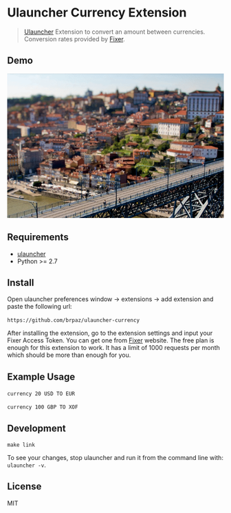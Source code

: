 # Ulauncher Currency Extension

> [Ulauncher](https://ulauncher.io/) Extension to convert an amount between currencies. Conversion rates provided by [Fixer](https://fixer.io/).

## Demo

![demo](demo.gif)

## Requirements

* [ulauncher](https://ulauncher.io/)
* Python >= 2.7

## Install

Open ulauncher preferences window -> extensions -> add extension and paste the following url:

```https://github.com/brpaz/ulauncher-currency```

After installing the extension, go to the extension settings and input your Fixer Access Token. You can get one from [Fixer](https://fixer.io/) website.
The free plan is enough for this extension to work. It has a limit of 1000 requests per month which should be more than enough for you.

## Example Usage

```currency 20 USD TO EUR ```

```currency 100 GBP TO XOF ```

## Development

```
make link
```

To see your changes, stop ulauncher and run it from the command line with: ```ulauncher -v```.

## License

MIT
